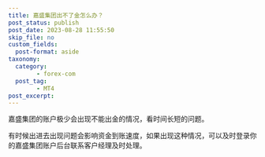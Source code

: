 ```yaml
---
title: 嘉盛集团出不了金怎么办？
post_status: publish
post_date: 2023-08-28 11:55:50
skip_file: no
custom_fields: 
  post-format: aside
taxonomy:
  category:
        - forex-com
  post_tag:
        - MT4
post_excerpt: 
---
```

嘉盛集团的账户极少会出现不能出金的情况，看时间长短的问题。

有时候出进去出现问题会影响资金到账速度，如果出现这种情况，可以及时登录你的嘉盛集团账户后台联系客户经理及时处理。